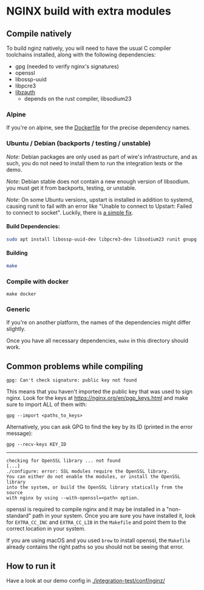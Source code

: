 # NGINX build with extra modules

## Compile natively

To build nginz natively, you will need to have the usual C compiler toolchains installed, along with the following dependencies:

* gpg (needed to verify nginx's signatures)
* openssl
* libossp-uuid
* libpcre3
* [libzauth](../../libs/libzauth)
    * depends on the rust compiler, libsodium23

### Alpine
If you're on alpine, see the [Dockerfile](Dockerfile) for the precise dependency names.

### Ubuntu / Debian (backports / testing / unstable)

_Note_: Debian packages are only used as part of wire's infrastructure, and as such, you do not need to install them to run the integration tests or the demo.

_Note_: Debian stable does not contain a new enough version of libsodium. you must get it from backports, testing, or unstable.

_Note_: On some Ubuntu versions, upstart is installed in addition to systemd, causing runit to fail with an error like "Unable to connect to Upstart: Failed to connect to socket". Luckily, there is [a simple fix](https://forum.peppermintos.com/index.php?topic=5210.0).

#### Build Dependencies:
```bash
sudo apt install libossp-uuid-dev libpcre3-dev libsodium23 runit gnupg
```

#### Building
```bash
make
```

### Compile with docker

`make docker`

### Generic
If you're on another platform, the names of the dependencies might differ slightly.

Once you have all necessary dependencies, `make` in this directory should work.

## Common problems while compiling

```
gpg: Can't check signature: public key not found
```

This means that you haven't imported the public key that was used to sign nginx. Look for the keys at https://nginx.org/en/pgp_keys.html and make sure to import ALL of them with:

`gpg --import <paths_to_keys>`

Alternatively, you can ask GPG to find the key by its ID (printed in the error message):

`gpg --recv-keys KEY_ID`

---

```
checking for OpenSSL library ... not found
[...]
./configure: error: SSL modules require the OpenSSL library.
You can either do not enable the modules, or install the OpenSSL library
into the system, or build the OpenSSL library statically from the source
with nginx by using --with-openssl=<path> option.
```

openssl is required to compile nginx and it may be installed in a "non-standard" path in your system. Once you are sure you have installed it, look for `EXTRA_CC_INC` and `EXTRA_CC_LIB` in the `Makefile` and point them to the correct location in your system.

If you are using macOS and you used `brew` to install openssl, the `Makefile` already contains the right paths so you should not be seeing that error.

## How to run it

Have a look at our demo config in [./integration-test/conf/nginz/](./integration-test/conf/nginz/)

